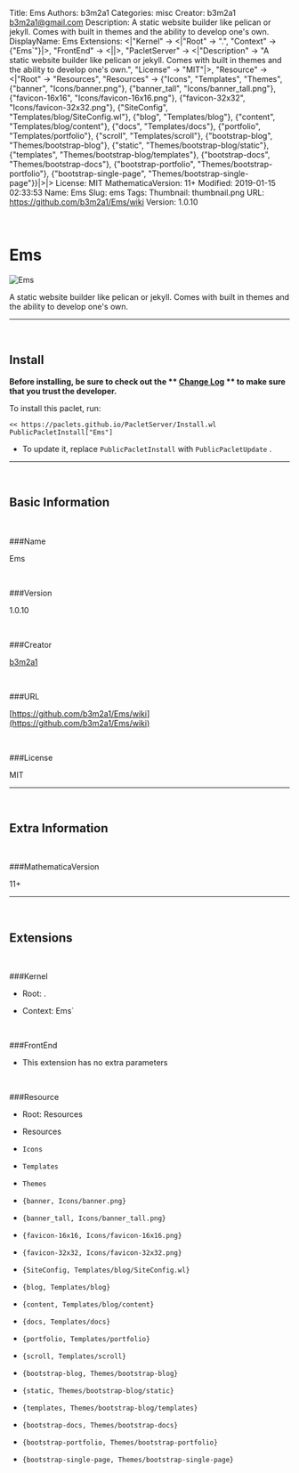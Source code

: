 Title: Ems
Authors: b3m2a1
Categories: misc
Creator: b3m2a1 <b3m2a1@gmail.com>
Description: A static website builder like pelican or jekyll. Comes with built in themes and the ability to develop one's own.
DisplayName: Ems
Extensions: <|"Kernel" -> <|"Root" -> ".", "Context" -> {"Ems`"}|>, "FrontEnd" -> <||>, "PacletServer" -> <|"Description" -> "A static website builder like pelican or jekyll. Comes with built in themes and the ability to develop one's own.", "License" -> "MIT"|>, "Resource" -> <|"Root" -> "Resources", "Resources" -> {"Icons", "Templates", "Themes", {"banner", "Icons/banner.png"}, {"banner_tall", "Icons/banner_tall.png"}, {"favicon-16x16", "Icons/favicon-16x16.png"}, {"favicon-32x32", "Icons/favicon-32x32.png"}, {"SiteConfig", "Templates/blog/SiteConfig.wl"}, {"blog", "Templates/blog"}, {"content", "Templates/blog/content"}, {"docs", "Templates/docs"}, {"portfolio", "Templates/portfolio"}, {"scroll", "Templates/scroll"}, {"bootstrap-blog", "Themes/bootstrap-blog"}, {"static", "Themes/bootstrap-blog/static"}, {"templates", "Themes/bootstrap-blog/templates"}, {"bootstrap-docs", "Themes/bootstrap-docs"}, {"bootstrap-portfolio", "Themes/bootstrap-portfolio"}, {"bootstrap-single-page", "Themes/bootstrap-single-page"}}|>|>
License: MIT
MathematicaVersion: 11+
Modified: 2019-01-15 02:33:53
Name: Ems
Slug: ems
Tags: 
Thumbnail: thumbnail.png
URL: https://github.com/b3m2a1/Ems/wiki
Version: 1.0.10

<a id="ems" class="Section" style="width:0;height:0;margin:0;padding:0;">&zwnj;</a>

# Ems

![Ems]({filename}/img/Ems/thumbnail.png)

A static website builder like pelican or jekyll. Comes with built in themes and the ability to develop one's own.

---

<a id="install" class="Subsection" style="width:0;height:0;margin:0;padding:0;">&zwnj;</a>

## Install

**Before installing, be sure to check out the ** **[Change Log](https://paclets.github.io/PacletServer/pages/log.html)** ** to make sure that you trust the developer.**

To install this paclet, run:

    << https://paclets.github.io/PacletServer/Install.wl
    PublicPacletInstall["Ems"]

*  To update it, replace  `PublicPacletInstall` with  `PublicPacletUpdate` . 

---

<a id="basicinformation" class="Subsection" style="width:0;height:0;margin:0;padding:0;">&zwnj;</a>

## Basic Information

<a id="name" class="Subsubsection" style="width:0;height:0;margin:0;padding:0;">&zwnj;</a>

###Name

Ems

<a id="version" class="Subsubsection" style="width:0;height:0;margin:0;padding:0;">&zwnj;</a>

###Version

1.0.10

<a id="creator" class="Subsubsection" style="width:0;height:0;margin:0;padding:0;">&zwnj;</a>

###Creator

[b3m2a1](mailto:b3m2a1@gmail.com)

<a id="url" class="Subsubsection" style="width:0;height:0;margin:0;padding:0;">&zwnj;</a>

###URL

[https://github.com/b3m2a1/Ems/wiki](https://github.com/b3m2a1/Ems/wiki)

<a id="license" class="Subsubsection" style="width:0;height:0;margin:0;padding:0;">&zwnj;</a>

###License

MIT

---

<a id="extrainformation" class="Subsection" style="width:0;height:0;margin:0;padding:0;">&zwnj;</a>

## Extra Information

<a id="mathematicaversion" class="Subsubsection" style="width:0;height:0;margin:0;padding:0;">&zwnj;</a>

###MathematicaVersion

11+

---

<a id="extensions" class="Subsection" style="width:0;height:0;margin:0;padding:0;">&zwnj;</a>

## Extensions

<a id="kernel" class="Subsubsection" style="width:0;height:0;margin:0;padding:0;">&zwnj;</a>

###Kernel

*  Root: .

*  Context: Ems`

<a id="frontend" class="Subsubsection" style="width:0;height:0;margin:0;padding:0;">&zwnj;</a>

###FrontEnd

*  This extension has no extra parameters

<a id="resource" class="Subsubsection" style="width:0;height:0;margin:0;padding:0;">&zwnj;</a>

###Resource

*  Root: Resources

*  Resources

  *  `Icons`

  *  `Templates`

  *  `Themes`

  *  `{banner, Icons/banner.png}`

  *  `{banner_tall, Icons/banner_tall.png}`

  *  `{favicon-16x16, Icons/favicon-16x16.png}`

  *  `{favicon-32x32, Icons/favicon-32x32.png}`

  *  `{SiteConfig, Templates/blog/SiteConfig.wl}`

  *  `{blog, Templates/blog}`

  *  `{content, Templates/blog/content}`

  *  `{docs, Templates/docs}`

  *  `{portfolio, Templates/portfolio}`

  *  `{scroll, Templates/scroll}`

  *  `{bootstrap-blog, Themes/bootstrap-blog}`

  *  `{static, Themes/bootstrap-blog/static}`

  *  `{templates, Themes/bootstrap-blog/templates}`

  *  `{bootstrap-docs, Themes/bootstrap-docs}`

  *  `{bootstrap-portfolio, Themes/bootstrap-portfolio}`

  *  `{bootstrap-single-page, Themes/bootstrap-single-page}`
